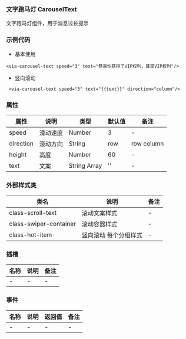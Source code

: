 ### 文字跑马灯 CarouselText  
   文字跑马灯组件，用于消息过长提示


### 示例代码
* 基本使用
```
<via-carousel-text speed="3" text="恭喜你获得了VIP权利，尊享VIP权利"/>
```
* 竖向滚动
```
 <via-carousel-text speed="3" text="{{text}}" direction="column"/>
```
 


### 属性
| 属性 | 说明 | 类型 | 默认值 | 备注 | 
| --- | --- | --- | --- | --- |
| speed | 滑动速度 | Number | 3 | - |
| direction | 滚动方向 | String | row | row  column |
| height | 高度 | Number | 60 | - |
| text | 文案 | String Array | '' | - |
 

 

### 外部样式类
| 类名 | 说明 | 备注 | 
| --- | --- | --- |
| class-scroll-text | 滚动文案样式 | -  |
| class-swiper-container | 滚动容器样式 | -  |
| class-hot-item | 竖向滚动 每个分组样式 | -  |



### 插槽
| 名称 | 说明 | 备注 |
| --- | --- |--- |
 | -| - | - |  


### 事件
| 名称 | 说明 | 返回值 | 备注 |
| --- | --- | --- | --- |
| -| - | - | -   |




